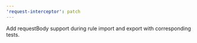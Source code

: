 ```yaml
---
'request-interceptor': patch
---
```


Add requestBody support during rule import and export with corresponding tests.
